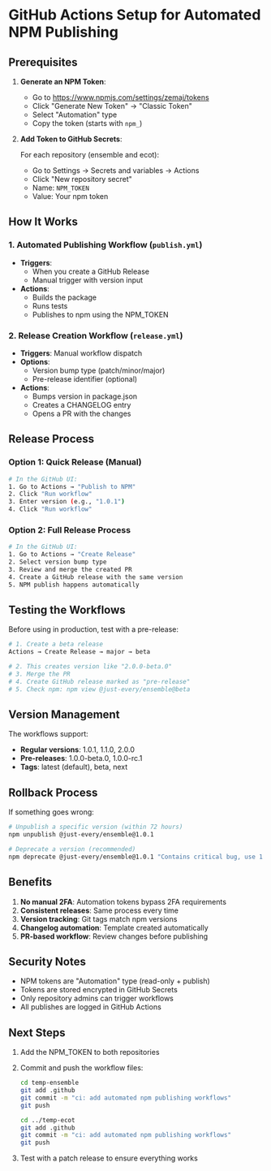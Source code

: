 # GitHub Actions Setup for Automated NPM Publishing

## Prerequisites

1. **Generate an NPM Token**:
   - Go to https://www.npmjs.com/settings/zemaj/tokens
   - Click "Generate New Token" → "Classic Token"
   - Select "Automation" type
   - Copy the token (starts with `npm_`)

2. **Add Token to GitHub Secrets**:
   
   For each repository (ensemble and ecot):
   - Go to Settings → Secrets and variables → Actions
   - Click "New repository secret"
   - Name: `NPM_TOKEN`
   - Value: Your npm token

## How It Works

### 1. Automated Publishing Workflow (`publish.yml`)
- **Triggers**:
  - When you create a GitHub Release
  - Manual trigger with version input
- **Actions**:
  - Builds the package
  - Runs tests
  - Publishes to npm using the NPM_TOKEN

### 2. Release Creation Workflow (`release.yml`)
- **Triggers**: Manual workflow dispatch
- **Options**:
  - Version bump type (patch/minor/major)
  - Pre-release identifier (optional)
- **Actions**:
  - Bumps version in package.json
  - Creates a CHANGELOG entry
  - Opens a PR with the changes

## Release Process

### Option 1: Quick Release (Manual)
```bash
# In the GitHub UI:
1. Go to Actions → "Publish to NPM"
2. Click "Run workflow"
3. Enter version (e.g., "1.0.1")
4. Click "Run workflow"
```

### Option 2: Full Release Process
```bash
# In the GitHub UI:
1. Go to Actions → "Create Release"
2. Select version bump type
3. Review and merge the created PR
4. Create a GitHub release with the same version
5. NPM publish happens automatically
```

## Testing the Workflows

Before using in production, test with a pre-release:

```bash
# 1. Create a beta release
Actions → Create Release → major → beta

# 2. This creates version like "2.0.0-beta.0"
# 3. Merge the PR
# 4. Create GitHub release marked as "pre-release"
# 5. Check npm: npm view @just-every/ensemble@beta
```

## Version Management

The workflows support:
- **Regular versions**: 1.0.1, 1.1.0, 2.0.0
- **Pre-releases**: 1.0.0-beta.0, 1.0.0-rc.1
- **Tags**: latest (default), beta, next

## Rollback Process

If something goes wrong:
```bash
# Unpublish a specific version (within 72 hours)
npm unpublish @just-every/ensemble@1.0.1

# Deprecate a version (recommended)
npm deprecate @just-every/ensemble@1.0.1 "Contains critical bug, use 1.0.2"
```

## Benefits

1. **No manual 2FA**: Automation tokens bypass 2FA requirements
2. **Consistent releases**: Same process every time
3. **Version tracking**: Git tags match npm versions
4. **Changelog automation**: Template created automatically
5. **PR-based workflow**: Review changes before publishing

## Security Notes

- NPM tokens are "Automation" type (read-only + publish)
- Tokens are stored encrypted in GitHub Secrets
- Only repository admins can trigger workflows
- All publishes are logged in GitHub Actions

## Next Steps

1. Add the NPM_TOKEN to both repositories
2. Commit and push the workflow files:
   ```bash
   cd temp-ensemble
   git add .github
   git commit -m "ci: add automated npm publishing workflows"
   git push

   cd ../temp-ecot
   git add .github
   git commit -m "ci: add automated npm publishing workflows"
   git push
   ```

3. Test with a patch release to ensure everything works